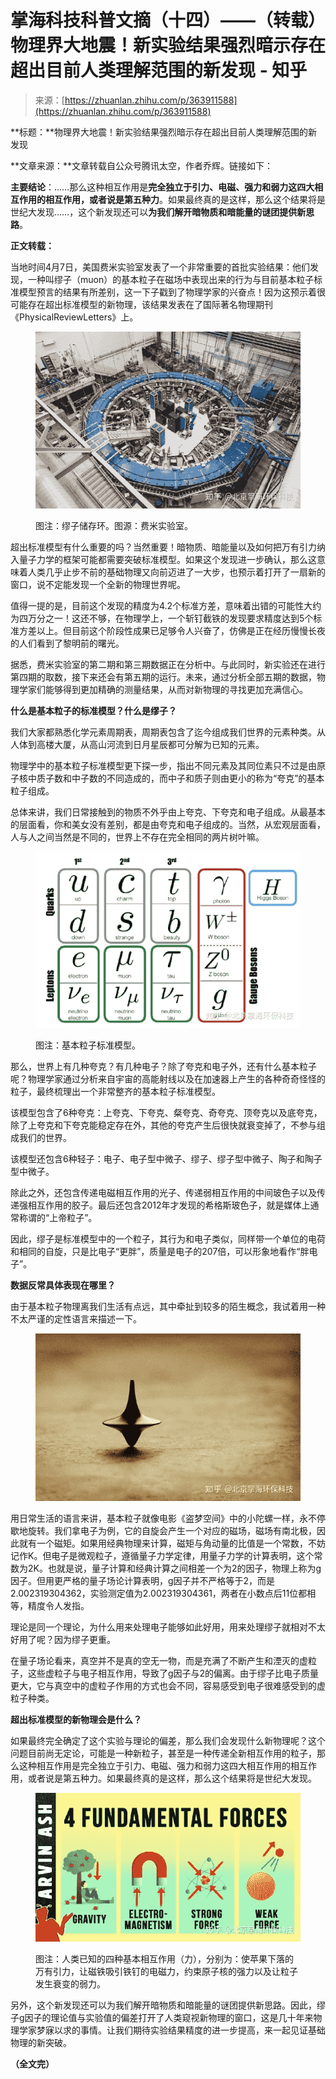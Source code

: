 <!--yml
category: 未分类
date: 2022-11-09 19:23:35
-->

# 掌海科技科普文摘（十四）——（转载）物理界大地震！新实验结果强烈暗示存在超出目前人类理解范围的新发现 - 知乎

> 来源：[https://zhuanlan.zhihu.com/p/363911588](https://zhuanlan.zhihu.com/p/363911588)

**标题：**物理界大地震！新实验结果强烈暗示存在超出目前人类理解范围的新发现

**文章来源：**文章转载自公众号腾讯太空，作者乔辉。链接如下：

[](https://link.zhihu.com/?target=https%3A//new.qq.com/omn/20210409/20210409A0CVMQ00.html)

**主要结论**：……那么这种相互作用是**完全独立于引力、电磁、强力和弱力这四大相互作用的相互作用，或者说是第五种力**。如果最终真的是这样，那么这个结果将是世纪大发现……，这个新发现还可以**为我们解开暗物质和暗能量的谜团提供新思路**。

**正文转载：**

当地时间4月7日，美国费米实验室发表了一个非常重要的首批实验结果：他们发现，一种叫缪子（muon）的基本粒子在磁场中表现出来的行为与目前基本粒子标准模型预言的结果有所差别，这一下子戳到了物理学家的兴奋点！因为这预示着很可能存在超出标准模型的新物理，该结果发表在了国际著名物理期刊《PhysicalReviewLetters》上。

<figure data-size="normal">

<noscript><img src="img/60eae85122dd49282bedc0e80c2a65bf.png" data-size="normal" data-rawwidth="554" data-rawheight="370" class="origin_image zh-lightbox-thumb" data-original="https://pic1.zhimg.com/v2-feddf18aa868a04a23353724b5e8b650_r.jpg" data-original-src="https://pic1.zhimg.com/v2-feddf18aa868a04a23353724b5e8b650_b.jpg"/></noscript>

<figcaption>图注：缪子储存环。图源：费米实验室。</figcaption>

</figure>

超出标准模型有什么重要的吗？当然重要！暗物质、暗能量以及如何把万有引力纳入量子力学的框架可能都需要突破标准模型。如果这个发现进一步确认，那么这意味着人类几乎止步不前的基础物理又向前迈进了一大步，也预示着打开了一扇新的窗口，说不定能发现一个全新的物理世界呢。

值得一提的是，目前这个发现的精度为4.2个标准方差，意味着出错的可能性大约为四万分之一！这还不够，在物理学上，一个斩钉截铁的发现要求精度达到5个标准方差以上。但目前这个阶段性成果已足够令人兴奋了，仿佛是正在经历慢慢长夜的人们看到了黎明前的曙光。

据悉，费米实验室的第二期和第三期数据正在分析中。与此同时，新实验还在进行第四期的取数，接下来还会有第五期的运行。未来，通过分析全部五期的数据，物理学家们能够得到更加精确的测量结果，从而对新物理的寻找更加充满信心。

**什么是基本粒子的标准模型？什么是缪子？**

我们大家都熟悉化学元素周期表，周期表包含了迄今组成我们世界的元素种类。从人体到高楼大厦，从高山河流到日月星辰都可分解为已知的元素。

物理学中的基本粒子标准模型更下探一步，指出不同元素及其同位素只不过是由原子核中质子数和中子数的不同造成的，而中子和质子则由更小的称为“夸克”的基本粒子组成。

总体来讲，我们日常接触到的物质不外乎由上夸克、下夸克和电子组成。从最基本的层面看，你和美女没有差别，都是由夸克和电子组成的。当然，从宏观层面看，人与人之间当然是不同的，世界上不存在完全相同的两片树叶嘛。

<figure data-size="normal">

<noscript><img src="img/f77ba614ea105fee629edc295cd73cb1.png" data-size="normal" data-rawwidth="480" data-rawheight="319" class="origin_image zh-lightbox-thumb" data-original="https://pic1.zhimg.com/v2-695ba0551780526f54922b30309444c8_r.jpg" data-original-src="https://pic1.zhimg.com/v2-695ba0551780526f54922b30309444c8_b.jpg"/></noscript>

<figcaption>图注：基本粒子标准模型。</figcaption>

</figure>

那么，世界上有几种夸克？有几种电子？除了夸克和电子外，还有什么基本粒子呢？物理学家通过分析来自宇宙的高能射线以及在加速器上产生的各种奇奇怪怪的粒子，最终梳理出一个非常整齐的基本粒子标准模型。

该模型包含了6种夸克：上夸克、下夸克、粲夸克、奇夸克、顶夸克以及底夸克，除了上夸克和下夸克能稳定存在外，其他的夸克产生后很快就衰变掉了，不参与组成我们的世界。

该模型还包含6种轻子：电子、电子型中微子、缪子、缪子型中微子、陶子和陶子型中微子。

除此之外，还包含传递电磁相互作用的光子、传递弱相互作用的中间玻色子以及传递强相互作用的胶子。最后还包含2012年才发现的希格斯玻色子，就是媒体上通常称谓的“上帝粒子”。

因此，缪子是标准模型中的一个粒子，其行为和电子类似，同样带一个单位的电荷和相同的自旋，只是比电子“更胖”，质量是电子的207倍，可以形象地看作“胖电子”。

**数据反常具体表现在哪里？**

由于基本粒子物理离我们生活有点远，其中牵扯到较多的陌生概念，我试着用一种不太严谨的定性语言来描述一下。

<figure data-size="normal">

<noscript><img src="img/149b86737b83bbb96b9c50a239b52074.png" data-caption="" data-size="normal" data-rawwidth="554" data-rawheight="350" class="origin_image zh-lightbox-thumb" data-original="https://pic1.zhimg.com/v2-8f0bdaf8bcf137dd75bd1b738155dbb0_r.jpg" data-original-src="https://pic1.zhimg.com/v2-8f0bdaf8bcf137dd75bd1b738155dbb0_b.jpg"/></noscript>

</figure>

用日常生活的语言来讲，基本粒子就像电影《盗梦空间》中的小陀螺一样，永不停歇地旋转。我们拿电子为例，它的自旋会产生一个对应的磁场，磁场有南北极，因此就有一个磁矩。如果用经典物理来计算，磁矩与角动量的比值是一个常数，不妨记作K。但电子是微观粒子，遵循量子力学定律，用量子力学的计算表明，这个常数为2K。也就是说，量子计算和经典计算之间相差一个为2的因子，物理上称为g因子。但用更严格的量子场论计算表明，g因子并不严格等于2，而是2.002319304362，实验测定值为2.002319304361，两者在小数点后11位都相等，精度令人发指。

理论是同一个理论，为什么用来处理电子能够如此好用，用来处理缪子就相对不太好用了呢？因为缪子更重。

在量子场论看来，真空并不是真的空无一物，而是充满了不断产生和湮灭的虚粒子，这些虚粒子与电子相互作用，导致了g因子与2的偏离。由于缪子比电子质量更大，它与真空中的虚粒子作用的方式也会不同，容易感受到电子很难感受到的虚粒子种类。

**超出标准模型的新物理会是什么？**

如果最终完全确定了这个实验与理论的偏差，那么我们会发现什么新物理呢？这个问题目前尚无定论，可能是一种新粒子，甚至是一种传递全新相互作用的粒子，那么这种相互作用是完全独立于引力、电磁、强力和弱力这四大相互作用的相互作用，或者说是第五种力。如果最终真的是这样，那么这个结果将是世纪大发现。

<figure data-size="normal">

<noscript><img src="img/b73e84893f77305542cc9dc57ad37a5b.png" data-size="normal" data-rawwidth="554" data-rawheight="311" class="origin_image zh-lightbox-thumb" data-original="https://pic2.zhimg.com/v2-a9e2841e21fd3c12f0d56648dfc847b9_r.jpg" data-original-src="https://pic2.zhimg.com/v2-a9e2841e21fd3c12f0d56648dfc847b9_b.jpg"/></noscript>

<figcaption>图注：人类已知的四种基本相互作用（力），分别为：使苹果下落的万有引力，让磁铁吸引铁钉的电磁力，约束原子核的强力以及让粒子发生衰变的弱力。</figcaption>

</figure>

另外，这个新发现还可以为我们解开暗物质和暗能量的谜团提供新思路。因此，缪子g因子的理论值与实验值的偏差打开了人类窥视新物理的窗口，这是几十年来物理学家梦寐以求的事情。让我们期待实验结果精度的进一步提高，来一起见证基础物理的新突破。

**（全文完）**